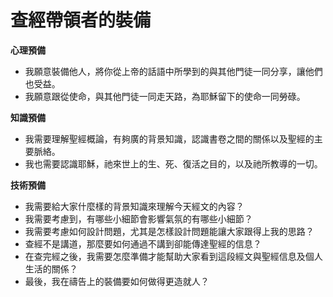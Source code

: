 # 查經帶領者的裝備

**心理預備**

- 我願意裝備他人，將你從上帝的話語中所學到的與其他門徒一同分享，讓他們也受益。
- 我願意跟從使命，與其他門徒一同走天路，為耶穌留下的使命一同勞碌。

**知識預備**

- 我需要理解聖經概論，有夠廣的背景知識，認識書卷之間的關係以及聖經的主要脈絡。
- 我也需要認識耶穌，祂來世上的生、死、復活之目的，以及祂所教導的一切。

**技術預備**

- 我需要給大家什麼樣的背景知識來理解今天經文的內容？
- 我需要考慮到，有哪些小細節會影響氣氛的有哪些小細節？
- 我需要考慮如何設計問題，尤其是怎樣設計問題能讓大家跟得上我的思路？
- 查經不是講道，那麼要如何通過不講到卻能傳達聖經的信息？
- 在查完經之後，我需要怎麼準備才能幫助大家看到這段經文與聖經信息及個人生活的關係？
- 最後，我在禱告上的裝備要如何做得更造就人？
